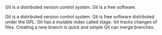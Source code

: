 Git is a distributed version control system.
Git is a free software.

Git is a distributed version control system.
Git is free software distributed under the GPL.
Git has a mutable index called stage.
Git tracks changes of files.
Creating a new branch is quick and simple
Git can merge branches.
